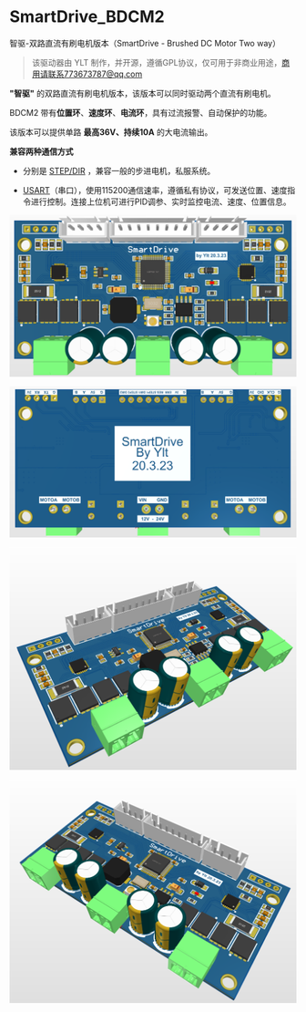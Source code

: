 # SmartDrive_BDCM2
智驱-双路直流有刷电机版本（SmartDrive - Brushed DC Motor Two way）

> 该驱动器由 YLT 制作，并开源，遵循GPL协议，仅可用于非商业用途，商用请联系773673787@qq.com

**"智驱"** 的双路直流有刷电机版本，该版本可以同时驱动两个直流有刷电机。

BDCM2 带有**位置环**、**速度环**、**电流环**，具有过流报警、自动保护的功能。

该版本可以提供单路 **最高36V、持续10A** 的大电流输出。

**兼容两种通信方式**

- 分别是 <u>STEP/DIR</u> ，兼容一般的步进电机，私服系统。

- <u>USART</u>（串口），使用115200通信速率，遵循私有协议，可发送位置、速度指令进行控制。连接上位机可进行PID调参、实时监控电流、速度、位置信息。


![SmartDrive_BDCM2_Front](img/SmartDrive_BDCM2_Front.png)

![SmartDrive_BDCM2_Back](img/SmartDrive_BDCM2_Back.png)

![SmartDrive_BDCM2_left](img/SmartDrive_BDCM2_left.png)

![SmartDrive_BDCM2_right](img/SmartDrive_BDCM2_right.png)